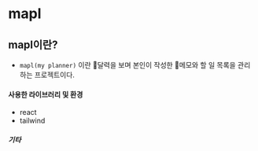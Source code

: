 # mapl
## mapl이란?
- `mapl(my planner)` 이란 :calendar:달력을 보며 본인이 작성한 :memo:메모와 할 일 목록을 관리하는 프로젝트이다.

#### 사용한 라이브러리 및 환경
- react
- tailwind

##### 기타

